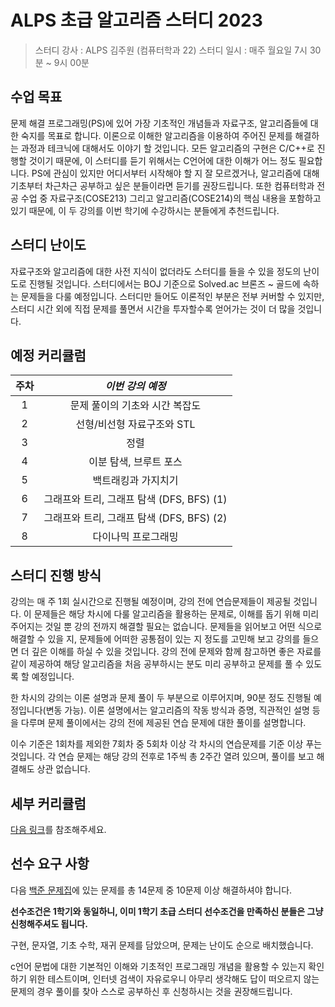 # ALPS 초급 알고리즘 스터디 2023

> 스터디 강사 : ALPS 김주원 (컴퓨터학과 22)
> 스터디 일시 : 매주 월요일 7시 30분 ~ 9시 00분

## 수업 목표

 문제 해결 프로그래밍(PS)에 있어 가장 기초적인 개념들과 자료구조, 알고리즘들에 대한 숙지를 목표로 합니다. 이론으로 이해한 알고리즘을 이용하여 주어진 문제를 해결하는 과정과 테크닉에 대해서도 이야기 할 것입니다. 모든 알고리즘의 구현은 C/C++로 진행할 것이기 때문에, 이 스터디를 듣기 위해서는 C언어에 대한 이해가 어느 정도 필요합니다. PS에 관심이 있지만 어디서부터 시작해야 할 지 잘 모르겠거나, 알고리즘에 대해 기초부터 차근차근 공부하고 싶은 분들이라면 듣기를 권장드립니다. 또한 컴퓨터학과 전공 수업 중 자료구조(COSE213) 그리고 알고리즘(COSE214)의 핵심 내용을 포함하고 있기 때문에, 이 두 강의를 이번 학기에 수강하시는 분들에게 추천드립니다.



## 스터디 난이도

 자료구조와 알고리즘에 대한 사전 지식이 없더라도 스터디를 들을 수 있을 정도의 난이도로 진행될 것입니다. 스터디에서는 BOJ 기준으로 Solved.ac 브론즈 ~ 골드에 속하는 문제들을 다룰 예정입니다. 스터디만 들어도 이론적인 부분은 전부 커버할 수 있지만, 스터디 시간 외에 직접 문제를 풀면서 시간을 투자할수록 얻어가는 것이 더 많을 것입니다.



## 예정 커리큘럼

| 주차 |             *이번 강의 예정*              |
| :--: | :---------------------------------------: |
|  1   |      문제 풀이의 기초와 시간 복잡도       |
|  2   |        선형/비선형 자료구조와 STL         |
|  3   |                   정렬                    |
|  4   |          이분 탐색, 브루트 포스           |
|  5   |            백트래킹과 가지치기            |
|  6   | 그래프와 트리, 그래프 탐색 (DFS, BFS) (1) |
|  7   | 그래프와 트리, 그래프 탐색 (DFS, BFS) (2) |
|  8   |          다이나믹 프로그래밍              |



## 스터디 진행 방식

강의는 매 주 1회 실시간으로 진행될 예정이며, 강의 전에 연습문제들이 제공될 것입니다. 이 문제들은 해당 차시에 다룰 알고리즘을 활용하는 문제로, 이해를 돕기 위해 미리 주어지는 것일 뿐 강의 전까지 해결할 필요는 없습니다. 문제들을 읽어보고 어떤 식으로 해결할 수 있을 지, 문제들에 어떠한 공통점이 있는 지 정도를 고민해 보고 강의를 들으면 더 깊은 이해를 하실 수 있을 것입니다. 강의 전에 문제와 함께 참고하면 좋은 자료를 같이 제공하여 해당 알고리즘을 처음 공부하시는 분도 미리 공부하고 문제를 풀 수 있도록 할 예정입니다.

한 차시의 강의는 이론 설명과 문제 풀이 두 부분으로 이루어지며, 90분 정도 진행될 예정입니다(변동 가능). 이론 설명에서는 알고리즘의 작동 방식과 증명, 직관적인 설명 등을 다루며 문제 풀이에서는 강의 전에 제공된 연습 문제에 대한 풀이를 설명합니다.

이수 기준은 1회차를 제외한 7회차 중 5회차 이상 각 차시의 연습문제를 기준 이상 푸는 것입니다. 각 연습 문제는 해당 강의 전후로 1주씩 총 2주간 열려 있으며, 풀이를 보고 해결해도 상관 없습니다.

## 세부 커리큘럼

[다음 링크](https://github.com/ALPS-Study/Introduction/blob/master/2023-2R/0x01%20%EC%95%8C%EA%B3%A0%EB%A6%AC%EC%A6%98%20%EA%B8%B0%EC%B4%88/%EC%95%8C%EA%B3%A0%EB%A6%AC%EC%A6%98%20%EA%B8%B0%EC%B4%88%20Syllabus)를 참조해주세요.



## 선수 요구 사항

다음 [백준 문제집](https://www.acmicpc.net/workbook/view/14611)에 있는 문제를 총 14문제 중 10문제 이상 해결하셔야 합니다.

**선수조건은 1학기와 동일하니, 이미 1학기 초급 스터디 선수조건을 만족하신 분들은 그냥 신청해주셔도 됩니다.**

구현, 문자열, 기초 수학, 재귀 문제를 담았으며, 문제는 난이도 순으로 배치했습니다.

c언어 문법에 대한 기본적인 이해와 기초적인 프로그래밍 개념을 활용할 수 있는지 확인하기 위한 테스트이며, 인터넷 검색이 자유로우니 아무리 생각해도 답이 떠오르지 않는 문제의 경우 풀이를 찾아 스스로 공부하신 후 신청하시는 것을 권장해드립니다.
